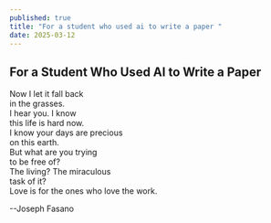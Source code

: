 ```yaml
---
published: true
title: "For a student who used ai to write a paper "
date: 2025-03-12
---
```

## For a Student Who Used AI to Write a Paper

Now I let it fall back  
in the grasses.  
I hear you. I know  
this life is hard now.  
I know your days are precious  
on this earth.  
But what are you trying  
to be free of?  
The living? The miraculous  
task of it?  
Love is for the ones who love the work.

 --Joseph Fasano